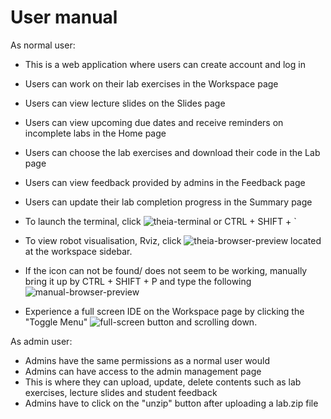 # User manual 

As normal user:

* This is a web application where users can create account and log in
* Users can work on their lab exercises in the Workspace page
* Users can view lecture slides on the Slides page
* Users can view upcoming due dates and receive reminders on incomplete labs in the Home page
* Users can choose the lab exercises and download their code in the Lab page
* Users can view feedback provided by admins in the Feedback page
* Users can update their lab completion progress in the Summary page

* To launch the terminal, click ![theia-terminal](https://github.com/nicholasl00/robotics-web-app/blob/master/src/django_project/static/images/terminal.png) or CTRL + SHIFT + `
* To view robot visualisation, Rviz, click ![theia-browser-preview](https://github.com/nicholasl00/robotics-web-app/blob/master/src/django_project/static/images/browser-preview-icon.png) located at the workspace sidebar.
* If the icon can not be found/ does not seem to be working, manually bring it up by CTRL + SHIFT + P and type the following ![manual-browser-preview](https://github.com/nicholasl00/robotics-web-app/blob/master/src/django_project/static/images/manual-browser-preview.png)
* Experience a full screen IDE on the Workspace page by clicking the "Toggle Menu"  ![full-screen](https://github.com/nicholasl00/robotics-web-app/blob/master/src/django_project/static/images/toggle-menu.png) button and scrolling down.

As admin user:

* Admins have the same permissions as a normal user would
* Admins can have access to the admin management page
* This is where they can upload, update, delete contents such as lab exercises, lecture slides and student feedback
* Admins have to click on the "unzip" button after uploading a lab.zip file
